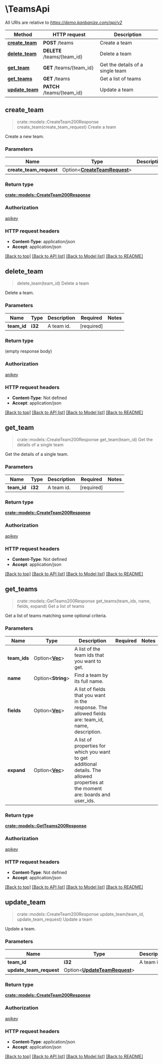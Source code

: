 # \TeamsApi

All URIs are relative to *https://demo.kanbanize.com/api/v2*

Method | HTTP request | Description
------------- | ------------- | -------------
[**create_team**](TeamsApi.md#create_team) | **POST** /teams | Create a team
[**delete_team**](TeamsApi.md#delete_team) | **DELETE** /teams/{team_id} | Delete a team
[**get_team**](TeamsApi.md#get_team) | **GET** /teams/{team_id} | Get the details of a single team
[**get_teams**](TeamsApi.md#get_teams) | **GET** /teams | Get a list of teams
[**update_team**](TeamsApi.md#update_team) | **PATCH** /teams/{team_id} | Update a team



## create_team

> crate::models::CreateTeam200Response create_team(create_team_request)
Create a team

Create a new team.

### Parameters


Name | Type | Description  | Required | Notes
------------- | ------------- | ------------- | ------------- | -------------
**create_team_request** | Option<[**CreateTeamRequest**](CreateTeamRequest.md)> |  |  |

### Return type

[**crate::models::CreateTeam200Response**](createTeam_200_response.md)

### Authorization

[apikey](../README.md#apikey)

### HTTP request headers

- **Content-Type**: application/json
- **Accept**: application/json

[[Back to top]](#) [[Back to API list]](../README.md#documentation-for-api-endpoints) [[Back to Model list]](../README.md#documentation-for-models) [[Back to README]](../README.md)


## delete_team

> delete_team(team_id)
Delete a team

Delete a team.

### Parameters


Name | Type | Description  | Required | Notes
------------- | ------------- | ------------- | ------------- | -------------
**team_id** | **i32** | A team id. | [required] |

### Return type

 (empty response body)

### Authorization

[apikey](../README.md#apikey)

### HTTP request headers

- **Content-Type**: Not defined
- **Accept**: application/json

[[Back to top]](#) [[Back to API list]](../README.md#documentation-for-api-endpoints) [[Back to Model list]](../README.md#documentation-for-models) [[Back to README]](../README.md)


## get_team

> crate::models::CreateTeam200Response get_team(team_id)
Get the details of a single team

Get the details of a single team.

### Parameters


Name | Type | Description  | Required | Notes
------------- | ------------- | ------------- | ------------- | -------------
**team_id** | **i32** | A team id. | [required] |

### Return type

[**crate::models::CreateTeam200Response**](createTeam_200_response.md)

### Authorization

[apikey](../README.md#apikey)

### HTTP request headers

- **Content-Type**: Not defined
- **Accept**: application/json

[[Back to top]](#) [[Back to API list]](../README.md#documentation-for-api-endpoints) [[Back to Model list]](../README.md#documentation-for-models) [[Back to README]](../README.md)


## get_teams

> crate::models::GetTeams200Response get_teams(team_ids, name, fields, expand)
Get a list of teams

Get a list of teams matching some optional criteria.

### Parameters


Name | Type | Description  | Required | Notes
------------- | ------------- | ------------- | ------------- | -------------
**team_ids** | Option<[**Vec<i32>**](i32.md)> | A list of the team ids that you want to get. |  |
**name** | Option<**String**> | Find a team by its full name. |  |
**fields** | Option<[**Vec<String>**](String.md)> | A list of fields that you want in the response. The allowed fields are: team_id, name, description. |  |
**expand** | Option<[**Vec<String>**](String.md)> | A list of properties for which you want to get additional details. The allowed properties at the moment are: boards and user_ids. |  |

### Return type

[**crate::models::GetTeams200Response**](getTeams_200_response.md)

### Authorization

[apikey](../README.md#apikey)

### HTTP request headers

- **Content-Type**: Not defined
- **Accept**: application/json

[[Back to top]](#) [[Back to API list]](../README.md#documentation-for-api-endpoints) [[Back to Model list]](../README.md#documentation-for-models) [[Back to README]](../README.md)


## update_team

> crate::models::CreateTeam200Response update_team(team_id, update_team_request)
Update a team

Update a team.

### Parameters


Name | Type | Description  | Required | Notes
------------- | ------------- | ------------- | ------------- | -------------
**team_id** | **i32** | A team id. | [required] |
**update_team_request** | Option<[**UpdateTeamRequest**](UpdateTeamRequest.md)> |  |  |

### Return type

[**crate::models::CreateTeam200Response**](createTeam_200_response.md)

### Authorization

[apikey](../README.md#apikey)

### HTTP request headers

- **Content-Type**: application/json
- **Accept**: application/json

[[Back to top]](#) [[Back to API list]](../README.md#documentation-for-api-endpoints) [[Back to Model list]](../README.md#documentation-for-models) [[Back to README]](../README.md)

